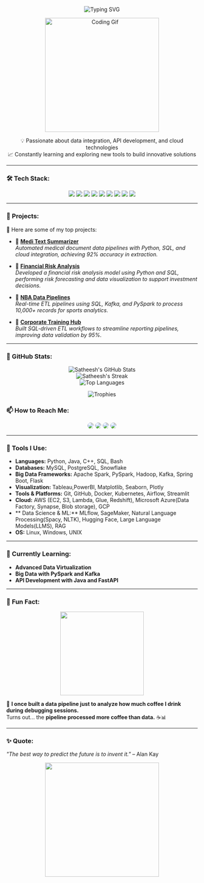 <p align="center">
  <img src="https://readme-typing-svg.demolab.com/?lines=Hi!+I'm+Satheesh+Meadi.;Data+Engineering:+Beyond+the+Ordinary...;Automation+for+the+Curious+and+Bold...;Wanderlust..;+Learning+Never+Stops!..." alt="Typing SVG" />
</p>


<p align="center">
<img src="https://media.giphy.com/media/bcKmIWkUMCjVm/giphy.gif" width="300" alt="Coding Gif">
</p>

<p align="center">
💡 Passionate about data integration, API development, and cloud technologies <br>
📈 Constantly learning and exploring new tools to build innovative solutions 
</p>

---

### 🛠️ Tech Stack:
<p align="center">
  <img src="https://img.shields.io/badge/Code-Java-orange?style=for-the-badge&logo=java" />
  <img src="https://img.shields.io/badge/Code-Python-blue?style=for-the-badge&logo=python" />
  <img src="https://img.shields.io/badge/Database-PostgreSQL-316192?style=for-the-badge&logo=postgresql" />
  <img src="https://img.shields.io/badge/SQL-MS_SQL_Server-blue?style=for-the-badge&logo=microsoftsqlserver" />
  <img src="https://img.shields.io/badge/API-REST-green?style=for-the-badge&logo=fastapi" />
  <img src="https://img.shields.io/badge/Cloud-AWS-yellow?style=for-the-badge&logo=amazonaws" />
  <img src="https://img.shields.io/badge/Tools-Docker-blue?style=for-the-badge&logo=docker" />
  <img src="https://img.shields.io/badge/OS-macOS-lightgrey?style=for-the-badge&logo=apple" />
<img src="https://img.shields.io/badge/OS-Windows-blue?style=for-the-badge&logo=windows" />

</p>

---

### 🚀 Projects:
📂 Here are some of my top projects:
  
- 🔗 **[Medi Text Summarizer](https://github.com/SATHEESH-MEADI/Medical-Text-Analysis-System.git)**  
  *Automated medical document data pipelines with Python, SQL, and cloud integration, achieving 92% accuracy in extraction.*  

- 🔗 **[Financial Risk Analysis](https://github.com/SATHEESH-MEADI/Real_Time_Financial_Risk_Dashboard.git)**  
  *Developed a financial risk analysis model using Python and SQL, performing risk forecasting and data visualization to support investment decisions.*  

- 🔗 **[NBA Data Pipelines](https://github.com/SATHEESH-MEADI/NBA-Game-Forecast.git)**  
  *Real-time ETL pipelines using SQL, Kafka, and PySpark to process 10,000+ records for sports analytics.*  


- 🔗 **[Corporate Training Hub](https://github.com/SATHEESH-MEADI/Corporate-Training-Knowledge-Hub.git)**  
  *Built SQL-driven ETL workflows to streamline reporting pipelines, improving data validation by 95%.*  

---
### 🚀 GitHub Stats:
<p align="center">
  <img src="https://github-readme-stats.vercel.app/api?username=SATHEESH-MEADI&show_icons=true&theme=gradient&title_color=00ffe1&icon_color=ffdd57&text_color=ffffff&bg_color=0f0c29,302b63,24243e" alt="Satheesh's GitHub Stats" />
  <br>
  <img src="https://github-readme-streak-stats.herokuapp.com/?user=SATHEESH-MEADI&theme=nightowl&fire=ff8c00&ring=ff6f61&currStreakLabel=00ffe1" alt="Satheesh's Streak" />
  <br>
  <img src="https://github-readme-stats.vercel.app/api/top-langs/?username=SATHEESH-MEADI&layout=compact&theme=dracula&title_color=f78fb3&bg_color=0f0c29,302b63,24243e" alt="Top Languages" />
</p>

<p align="center">
  <img src="https://github-profile-trophy.vercel.app/?username=SATHEESH-MEADI&column=7&theme=algolia&margin-w=15" alt="Trophies" />
</p>

### 📫 How to Reach Me:
<p align="center">
  <a href="https://www.linkedin.com/in/satheesh-meadi/" style="border-radius: 100px; overflow: hidden; display: inline-block;">
    <img src="https://img.shields.io/badge/LinkedIn-blue?style=for-the-badge&logo=linkedin&logoColor=white&labelColor=0077B5&color=0077B5" />
  </a>
  <a href="mailto:smeadi1@umbc.edu" style="border-radius: 100px; overflow: hidden; display: inline-block;">
    <img src="https://img.shields.io/badge/Email-red?style=for-the-badge&logo=gmail&logoColor=white&labelColor=D14836&color=D14836" />
  </a>
  <a href="https://leetcode.com/Satheesh_Meadi/" style="border-radius: 100px; overflow: hidden; display: inline-block;">
    <img src="https://img.shields.io/badge/LeetCode-FFA116?style=for-the-badge&logo=leetcode&logoColor=white&labelColor=FFA116&color=FFA116" />
  </a>
  <a href="https://github.com/SATHEESH-MEADI" style="border-radius: 100px; overflow: hidden; display: inline-block;">
    <img src="https://img.shields.io/badge/GitHub-grey?style=for-the-badge&logo=github&logoColor=white&labelColor=333333&color=333333" />
  </a>
</p>


---

### 🧰 Tools I Use:
- **Languages:** Python, Java, C++, SQL, Bash  
- **Databases:** MySQL, PostgreSQL, Snowflake
- **Big Data Frameworks:** Apache Spark, PySpark, Hadoop, Kafka, Spring Boot, Flask
- **Visualization:** Tableau,PowerBI, Matplotlib, Seaborn, Plotly
- **Tools & Platforms:** Git, GitHub, Docker, Kubernetes, Airflow, Streamlit
- **Cloud:** AWS (EC2, S3, Lambda, Glue, Redshift), Microsoft Azure(Data Factory, Synapse, Blob storage), GCP
- ** Data Science & ML:** MLflow, SageMaker, Natural Language Processing(Spacy, NLTK), Hugging Face, Large Language Models(LLMS), RAG 
- **OS:** Linux, Windows, UNIX  

---

### 🌱 Currently Learning:
- **Advanced Data Virtualization**  
- **Big Data with PySpark and Kafka**  
- **API Development with Java and FastAPI**  

---




### 🌟 Fun Fact:  
<p align="center">  
  <img src="https://media.giphy.com/media/3oriO0OEd9QIDdllqo/giphy.gif" width="220">  
</p>  

🚀 **I once built a data pipeline just to analyze how much coffee I drink during debugging sessions.**  
Turns out... the **pipeline processed more coffee than data.** ☕📊  


---

### ✨ Quote:
_"The best way to predict the future is to invent it."_ – Alan Kay  

<p align="center">
  <img src="https://media.giphy.com/media/QZkpIdieotn3i/giphy.gif" width="300">
</p>
